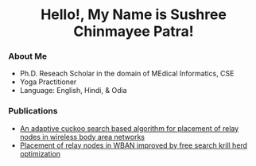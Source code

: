 <h1 align = 'center'> Hello!, My Name is Sushree Chinmayee Patra!</h1>

### About Me

- Ph.D. Reseach Scholar in the domain of MEdical Informatics, CSE
- Yoga Practitioner 
- Language: English, Hindi, & Odia


### Publications

- [An adaptive cuckoo search based algorithm for placement of relay nodes in wireless body area networks](https://www.sciencedirect.com/science/article/pii/S1319157819305804)
- [Placement of relay nodes in WBAN improved by free search krill herd optimization](https://ieeexplore.ieee.org/abstract/document/8991357)

